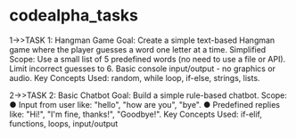 # codealpha_tasks
1->>TASK 1: Hangman Game
Goal: Create a simple text-based Hangman game where the player guesses a word one letter at a time.
Simplified Scope:
Use a small list of 5 predefined words (no need to use a file or API).
Limit incorrect guesses to 6.
Basic console input/output - no graphics or audio.
Key Concepts Used: random, while loop, if-else, strings, lists.

2->>TASK 2: Basic Chatbot
Goal: Build a simple rule-based chatbot.
Scope:
● Input from user like: "hello", "how are you", "bye".
● Predefined replies like: "Hi!", "I'm fine, thanks!", "Goodbye!".
Key Concepts Used: if-elif, functions, loops, input/output
